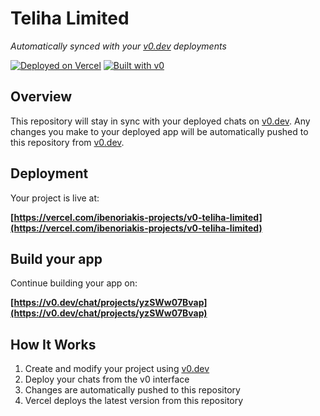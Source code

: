 # Teliha Limited

*Automatically synced with your [v0.dev](https://v0.dev) deployments*

[![Deployed on Vercel](https://img.shields.io/badge/Deployed%20on-Vercel-black?style=for-the-badge&logo=vercel)](https://vercel.com/ibenoriakis-projects/v0-teliha-limited)
[![Built with v0](https://img.shields.io/badge/Built%20with-v0.dev-black?style=for-the-badge)](https://v0.dev/chat/projects/yzSWw07Bvap)

## Overview

This repository will stay in sync with your deployed chats on [v0.dev](https://v0.dev).
Any changes you make to your deployed app will be automatically pushed to this repository from [v0.dev](https://v0.dev).

## Deployment

Your project is live at:

**[https://vercel.com/ibenoriakis-projects/v0-teliha-limited](https://vercel.com/ibenoriakis-projects/v0-teliha-limited)**

## Build your app

Continue building your app on:

**[https://v0.dev/chat/projects/yzSWw07Bvap](https://v0.dev/chat/projects/yzSWw07Bvap)**

## How It Works

1. Create and modify your project using [v0.dev](https://v0.dev)
2. Deploy your chats from the v0 interface
3. Changes are automatically pushed to this repository
4. Vercel deploys the latest version from this repository
